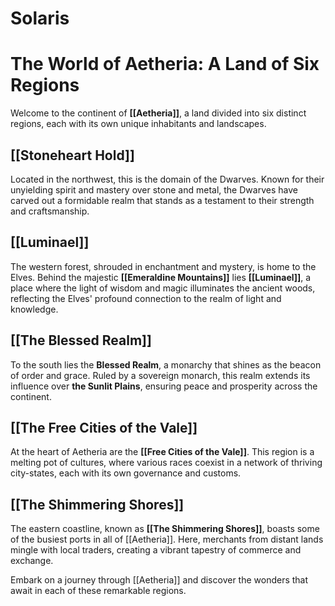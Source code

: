# Solaris
 # The World of Aetheria: A Land of Six Regions

Welcome to the continent of **[[Aetheria]]**, a land divided into six distinct regions, each with its own unique inhabitants and landscapes.

## **[[Stoneheart Hold]]**
Located in the northwest, this is the domain of the Dwarves. Known for their unyielding spirit and mastery over stone and metal, the Dwarves have carved out a formidable realm that stands as a testament to their strength and craftsmanship.

## **[[Luminael]]**
The western forest, shrouded in enchantment and mystery, is home to the Elves. Behind the majestic **[[Emeraldine Mountains]]** lies **[[Luminael]]**, a place where the light of wisdom and magic illuminates the ancient woods, reflecting the Elves' profound connection to the realm of light and knowledge.

## **[[The Blessed Realm]]**
To the south lies the **Blessed Realm**, a monarchy that shines as the beacon of order and grace. Ruled by a sovereign monarch, this realm extends its influence over **the Sunlit Plains**, ensuring peace and prosperity across the continent.

## **[[The Free Cities of the Vale]]**
At the heart of Aetheria are the **[[Free Cities of the Vale]]**. This region is a melting pot of cultures, where various races coexist in a network of thriving city-states, each with its own governance and customs.

## **[[The Shimmering Shores]]**
The eastern coastline, known as **[[The Shimmering Shores]]**, boasts some of the busiest ports in all of [[Aetheria]]. Here, merchants from distant lands mingle with local traders, creating a vibrant tapestry of commerce and exchange.

Embark on a journey through [[Aetheria]] and discover the wonders that await in each of these remarkable regions.

